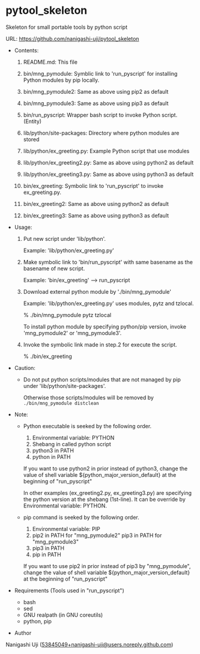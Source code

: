# pytool_skeleton

Skeleton for small portable tools by python script

URL: https://github.com/nanigashi-uji/pytool_skeleton

- Contents:

  1.  README.md:                        This file
  2.  bin/mng_pymodule:                 Symblic link to 'run_pyscript' for installing Python modules by pip locally.
  3.  bin/mng_pymodule2:                Same as above using pip2 as default
  4.  bin/mng_pymodule3:                Same as above using pip3 as default

  5.  bin/run_pyscript:                 Wrapper bash script to invoke Python script. (Entity)

  6.  lib/python/site-packages:         Directory where python modules are stored

  7.  lib/python/ex_greeting.py:        Example Python script that use modules
  8.  lib/python/ex_greeting2.py:       Same as above using python2 as default
  9.  lib/python/ex_greeting3.py:       Same as above using python3 as default

  10. bin/ex_greeting:                  Symbolic link to 'run_pyscript' to invoke ex_greeting.py.
  11. bin/ex_greeting2:                 Same as above using python2 as default
  12. bin/ex_greeting3:                 Same as above using python3 as default

- Usage: 

  1. Put new script under 'lib/python'. 

     Example: 'lib/python/ex_greeting.py'

  2. Make symbolic link to 'bin/run_pyscript' with same basename as the
     basename of new script. 

      Example: 'bin/ex_greeting' --> run_pyscript

  3. Download external python module by './bin/mng_pymodule'

      Example: 'lib/python/ex_greeting.py' uses modules, pytz and tzlocal.

      % ./bin/mng_pymodule pytz tzlocal

      To install python module by specifying python/pip version,
      invoke 'mng_pymodule2' or 'mng_pymodule3'.

  4. Invoke the symbolic link made in step.2 for execute the script.

      % ./bin/ex_greeting

- Caution:

  - Do not put python scripts/modules that are not managed by pip
    under 'lib/python/site-packages'.

    Otherwise those scripts/modules will be removed by 
    `./bin/mng_pymodule distclean`

- Note:

  - Python executable is seeked by the following order.

    1. Environmental variable: PYTHON
    2. Shebang in called python script
    3. python3 in PATH
    4. python  in PATH

    If you want to use python2 in prior instead of python3,
    change the value of shell variable ${python_major_version_default} 
    at the beginning of "run_pyscript"

    In other examples (ex_greeting2.py, ex_greeting3.py) are
    specifying the python version at the shebang (1st-line).
    It can be override by Environmental variable: PYTHON.

  - pip command is seeked by the following order.

    1. Environmental variable: PIP
    2. pip2 in PATH for "mng_pymodule2"
       pip3 in PATH for "mng_pymodule3"
    3. pip3 in PATH
    4. pip  in PATH

    If you want to use pip2 in prior instead of pip3 by "mng_pymodule",
    change the value of shell variable ${python_major_version_default}
    at the beginning of "run_pyscript"

- Requirements (Tools used in "run_pyscript")

  - bash
  - sed
  - GNU realpath (in GNU coreutils)
  - python, pip

- Author

Nanigashi Uji (53845049+nanigashi-uji@users.noreply.github.com)
